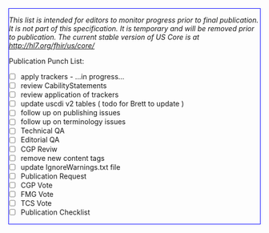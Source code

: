 <div class="bg-info" style="border:1px solid blue;" markdown="1">

*This list is intended for editors to monitor progress prior to final publication.  It is not part of this specification.  It is temporary and will be removed prior to publication. The current stable version of US Core is at http://hl7.org/fhir/us/core/*

Publication Punch List:

- [ ] apply trackers - ...in progress...
- [ ] review CabilityStatements
- [ ] review application of trackers
- [ ] update uscdi v2 tables ( todo for Brett to update )
- [ ] follow up on publishing issues
- [ ] follow up on terminology issues
- [ ] Technical QA
- [ ] Editorial QA
- [ ] CGP Reviw
- [ ] remove new content tags
- [ ] update IgnoreWarnings.txt file
- [ ] Publication Request
- [ ] CGP Vote
- [ ] FMG Vote
- [ ] TCS Vote
- [ ] Publication Checklist
</div><!-- new-content -->


<!--
trackers list:

finish 36052
index page
versions pages
requirements vs guidance pages
dstu2 - r4 comparson table.
-->
